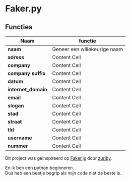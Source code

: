 # Faker.py #

## Functies ##

**Naam**           | **functie**   |
--------           | -----------   |
**naam**           | Geneer een willekeurige naam  |
**adress**         | Content Cell  |
**company**        | Content Cell  |
**company suffix** | Content Cell  |
**datum**          | Content Cell  |
**internet_domain**| Content Cell  |
**email**          | Content Cell  |
**slogan**         | Content Cell  |
**stad**           | Content Cell  |
**straat**         | Content Cell  |
**tld**            | Content Cell  |
**username**       | Content Cell  |
**nummer**         | Content Cell  |

Dit project was geinspireerd op [Faker.js](https://github.com/zuriby/Faker.js) door [zuriby](https://github.com/zuriby).

En ik ben een python beginneren. <br>
Dus heb een beetje begrip als mijn code niet de beste is.
